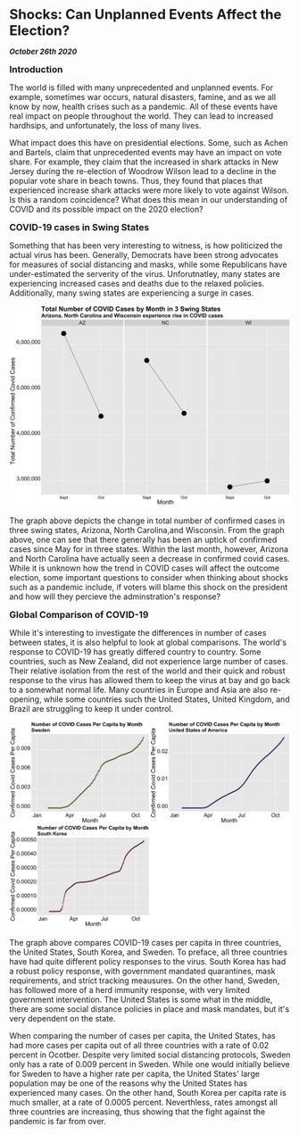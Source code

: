**<font size="5"> Shocks: Can Unplanned Events Affect the Election? </font>**

_**<font size="2"> October 26th 2020 </font>**_



**<font size="3"> Introduction </font>**

The world is filled with many unprecedented and unplanned events. For example, sometimes war occurs, natural disasters, famine, and as we all know by now, health crises such as a pandemic. All of these events have real impact on people throughout the world. They can lead to increased hardhsips, and unfortunately, the loss of many lives. 

What impact does this have on presidential elections. Some, such as Achen and Bartels, claim that unprecedented events may have an impact on vote share. For example, they claim that the increased in shark attacks in New Jersey during the re-election of Woodrow Wilson lead to a decline in the popular vote share in beach towns. Thus, they found that places that experienced increase shark attacks were more likely to vote against Wilson. Is this a random coincidence? What does this mean in our understanding of COVID and its possible impact on the 2020 election?



**<font size="3"> COVID-19 cases in Swing States </font>**

Something that has been very interesting to witness, is how politicized the actual virus has been. Generally, Democrats have been strong advocates for measures of social distancing and masks, while some Republicans have under-estimated the serverity of the virus. Unforutnatley, many states are experiencing increased cases and deaths due to the relaxed policies. Additionally, many swing states are experiencing a surge in cases.


![Swing States Covid](swingstates_covid.png)

The graph above depicts the change in total number of confirmed cases in three swing states, Arizona, North Carolina,and Wisconsin.
From the graph above, one can see that there generally has been an uptick of confirmed cases since May for in three states. Within the last month, however, Arizona and North Carolina have actually seen a decrease in confirmed covid cases. While it is unknown how the trend in COVID cases will affect the outcome election, some important questions to consider when thinking about shocks such as a pandemic include, if voters will blame this shock on the president and how will they percieve the adminstration's response?



**<font size="3"> Global Comparison of COVID-19 </font>**

While it's interesting to investigate the differences in number of cases between states, it is also helpful to look at global comparisons. The world's response to COVID-19 has greatly differed country to country. Some countries, such as New Zealand, did not experience large number of cases. Their relative isolation from the rest of the world and their quick and robust response to the virus has allowed them to keep the virus at bay and go back to a somewhat normal life. Many countries in Europe and Asia are also re-opening, while some countries such the United States, United Kingdom, and Brazil are struggling to keep it under control.


![Country Comparison](country_comparison.png)

The graph above compares COVID-19 cases per capita in three countries, the United States, South Korea, and Sweden. To preface, all three countries have had quite different policy responses to the virus. South Korea has had a robust policy response, with government mandated quarantines, mask requirements, and strict tracking meausures. On the other hand, Sweden, has followed more of a herd immunity response, with very limited government intervention. The United States is some what in the middle, there are some social distance policies in place and mask mandates, but it's very dependent on the state.

When comparing the number of cases per capita, the United States, has had more cases per capita out of all three countries with a rate of 0.02 percent in Ocotber. Despite very limited social distancing protocols, Sweden only has a rate of 0.009 percent in Sweden. While one would initially believe for Sweden to have a higher rate per capita, the United States' large population may be one of the reasons why the United States has experienced many cases. On the other hand, South Korea per capita rate is much smaller, at a rate of 0.0005 percent. Neverthless, rates amongst all three countries are increasing, thus showing that the fight against the pandemic is far from over.

